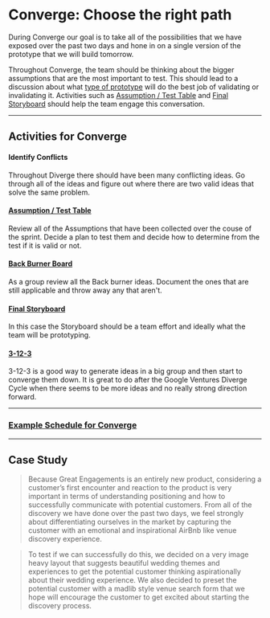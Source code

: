 # Converge: Choose the right path

During Converge our goal is to take all of the possibilities
that we have exposed over the past two days and hone in on a single version of
the prototype that we will build tomorrow.

Throughout Converge, the team should be thinking about the bigger
assumptions that are the most important to test.
This should lead to a discussion
about what [type of
prototype](../4-Prototype#activities-for-prototype) will do the
best job of validating or invalidating it.
Activities such as
[Assumption / Test Table](../Exercises/assumptions.md)
and [Final Storyboard](#final-storyboard)
should help the team engage this conversation.

---

## Activities for Converge

#### Identify Conflicts

Throughout Diverge there should have been many conflicting ideas. Go through all
of the ideas and figure out where there are two valid ideas that solve the same
problem.

#### [Assumption / Test Table](../Exercises/assumptions.md)

Review all of the Assumptions that have been collected over the couse of the
sprint. Decide a plan to test them and decide how to determine from the test if
it is valid or not.

#### [Back Burner Board](../Exercises/back-burner.md)

As a group review all the Back burner ideas. Document the ones that are still
applicable and throw away any that aren't.

#### [Final Storyboard](../Exercises/storyboards.md)

In this case the Storyboard should be a team effort and ideally what the team
will be prototyping.

#### [3-12-3](../Exercises/3-12-3.md)

3-12-3 is a good way to generate ideas in a big group and then start to converge
them down. It is great to do after the Google Ventures Diverge Cycle when there
seems to be more ideas and no really strong direction forward.

---

### [Example Schedule for Converge](Schedule.md)

---

## Case Study

> Because Great Engagements is an entirely new product, considering a customer’s
> first encounter and reaction to the product is very important in terms of
> understanding positioning and how to successfully communicate with potential
> customers. From all of the discovery we have done over the past two days, we
> feel strongly about differentiating ourselves in the market by capturing the
> customer with an emotional and inspirational AirBnb like venue discovery
> experience.

> To test if we can successfully do this, we decided on a very image heavy
> layout that suggests beautiful wedding themes and experiences to get the
> potential customer thinking aspirationally about their wedding experience. We
> also decided to preset the potential customer with a madlib style venue search
> form that we hope will encourage the customer to get excited about starting
> the discovery process.
